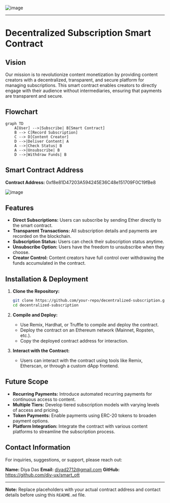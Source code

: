 ![image](https://github.com/user-attachments/assets/8acc4154-0126-4382-b405-585f344c67af)


---

# Decentralized Subscription Smart Contract

## Vision

Our mission is to revolutionize content monetization by providing content creators with a decentralized, transparent, and secure platform for managing subscriptions. This smart contract enables creators to directly engage with their audience without intermediaries, ensuring that payments are transparent and secure.

## Flowchart

```mermaid
graph TD
    A[User] -->|Subscribe| B[Smart Contract]
    B --> C[Record Subscription]
    C --> D[Content Creator]
    D -->|Deliver Content| A
    A -->|Check Status| B
    A -->|Unsubscribe| B
    D -->|Withdraw Funds| B
```

## Smart Contract Address

**Contract Address:** 0xf8e81D47203A594245E36C48e151709F0C19fBe8

![image](https://github.com/user-attachments/assets/0321997d-e5e0-4223-b826-8ce629797b47)



## Features

- **Direct Subscriptions:** Users can subscribe by sending Ether directly to the smart contract.
- **Transparent Transactions:** All subscription details and payments are recorded on the blockchain.
- **Subscription Status:** Users can check their subscription status anytime.
- **Unsubscribe Option:** Users have the freedom to unsubscribe when they choose.
- **Creator Control:** Content creators have full control over withdrawing the funds accumulated in the contract.

## Installation & Deployment

1. **Clone the Repository:**
    ```bash
    git clone https://github.com/your-repo/decentralized-subscription.git
    cd decentralized-subscription
    ```

2. **Compile and Deploy:**
   - Use Remix, Hardhat, or Truffle to compile and deploy the contract.
   - Deploy the contract on an Ethereum network (Mainnet, Ropsten, etc.).
   - Copy the deployed contract address for interaction.

3. **Interact with the Contract:**
   - Users can interact with the contract using tools like Remix, Etherscan, or through a custom dApp frontend.

## Future Scope

- **Recurring Payments:** Introduce automated recurring payments for continuous access to content.
- **Multiple Tiers:** Develop tiered subscription models with varying levels of access and pricing.
- **Token Payments:** Enable payments using ERC-20 tokens to broaden payment options.
- **Platform Integration:** Integrate the contract with various content platforms to streamline the subscription process.

## Contact Information

For inquiries, suggestions, or support, please reach out:

**Name:** Diya Das
**Email:** diyad2712@gmail.com
**GitHub:** https://github.com/diy-ux/smart_ott


---

**Note:** Replace placeholders with your actual contract address and contact details before using this `README.md` file.
